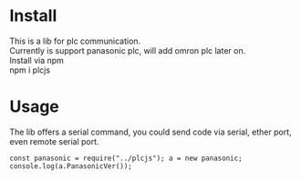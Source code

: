 # Install

This is a lib for plc communication.<br>
Currently is support panasonic plc, will add omron plc later on.<br>
Install via npm<br>
npm i plcjs<br>

# Usage
The lib offers a serial command, you could send code via serial, ether port, even remote serial port.<br>

`
const panasonic = require("../plcjs");
a = new panasonic;
console.log(a.PanasonicVer());
`
